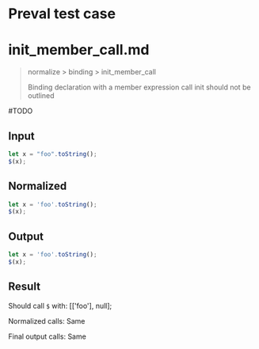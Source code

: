 # Preval test case

# init_member_call.md

> normalize > binding > init_member_call
>
> Binding declaration with a member expression call init should not be outlined

#TODO

## Input

`````js filename=intro
let x = "foo".toString();
$(x);
`````

## Normalized

`````js filename=intro
let x = 'foo'.toString();
$(x);
`````

## Output

`````js filename=intro
let x = 'foo'.toString();
$(x);
`````

## Result

Should call `$` with:
[['foo'], null];

Normalized calls: Same

Final output calls: Same
